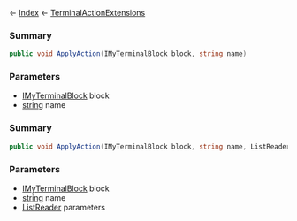 ← [Index](Api-Index) ← [TerminalActionExtensions](Sandbox.Game.Gui.TerminalActionExtensions)

### Summary

```csharp
public void ApplyAction(IMyTerminalBlock block, string name)
```

### Parameters

* [IMyTerminalBlock](Sandbox.ModAPI.Ingame.IMyTerminalBlock) block
* [string](System.String) name
### Summary

```csharp
public void ApplyAction(IMyTerminalBlock block, string name, ListReader<T> parameters)
```

### Parameters

* [IMyTerminalBlock](Sandbox.ModAPI.Ingame.IMyTerminalBlock) block
* [string](System.String) name
* [ListReader<T>](VRage.Collections.ListReader`1) parameters

